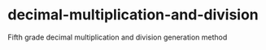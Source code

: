 # decimal-multiplication-and-division
Fifth grade decimal multiplication and division generation method
